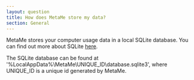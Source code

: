 ```yaml
---
layout: question
title: How does MetaMe store my data?
section: General
---
```


MetaMe stores your computer usage data in a local SQLite database. You can find out more about SQLite [here](https://www.sqlite.org). 

The SQLite database can be found at '%LocalAppData%\MetaMe\UNIQUE_ID\database.sqlite3', where UNIQUE_ID is a unique id generated by MetaMe.